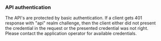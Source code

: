 ### API authentication

The API's are protected by basic authentication. If a client gets 401 response with "api" realm challenge, then the client either did not present the credential in the request or the presented credential was not right. Please contact the application operator for available credentials.
